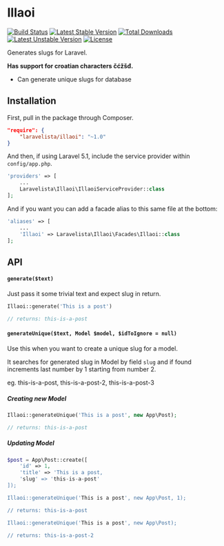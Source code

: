 # Illaoi

[![Build Status](https://travis-ci.org/laravelista/Illaoi.svg)](https://travis-ci.org/laravelista/Illaoi) [![Latest Stable Version](https://poser.pugx.org/laravelista/illaoi/v/stable)](https://packagist.org/packages/laravelista/illaoi) [![Total Downloads](https://poser.pugx.org/laravelista/illaoi/downloads)](https://packagist.org/packages/laravelista/illaoi) [![Latest Unstable Version](https://poser.pugx.org/laravelista/illaoi/v/unstable)](https://packagist.org/packages/laravelista/illaoi) [![License](https://poser.pugx.org/laravelista/illaoi/license)](https://packagist.org/packages/laravelista/illaoi)

Generates slugs for Laravel.

**Has support for croatian characters čćžšđ.**

- Can generate unique slugs for database

##  Installation

First, pull in the package through Composer.

```json
"require": {
    "laravelista/illaoi": "~1.0"
}
```

And then, if using Laravel 5.1, include the service provider within `config/app.php`.

```php
'providers' => [
    ...
    Laravelista\Illaoi\IllaoiServiceProvider::class
];
```

And if you want you can add a facade alias to this same file at the bottom:

```php
'aliases' => [
    ...
    'Illaoi' => Laravelista\Illaoi\Facades\Illaoi::class
];
```

## API

#### `generate($text)`

Just pass it some trivial text and expect slug in return.

```php
Illaoi::generate('This is a post')

// returns: this-is-a-post
```

#### `generateUnique($text, Model $model, $idToIgnore = null)`

Use this when you want to create a unique slug for a model.

It searches for generated slug in Model by field `slug` and if found increments last number by  1 starting from number 2.

eg. this-is-a-post, this-is-a-post-2, this-is-a-post-3

##### Creating new Model

```php
Illaoi::generateUnique('This is a post', new App\Post);

// returns: this-is-a-post
```

##### Updating Model

```php
$post = App\Post::create([
    'id' => 1,
    'title' => 'This is a post,
    'slug' => 'this-is-a-post'
]);

Illaoi::generateUnique('This is a post', new App\Post, 1);

// returns: this-is-a-post

Illaoi::generateUnique('This is a post', new App\Post);

// returns: this-is-a-post-2
```